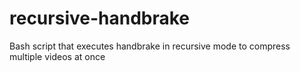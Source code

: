 recursive-handbrake
===================

Bash script that executes handbrake in recursive mode to compress multiple videos at once
